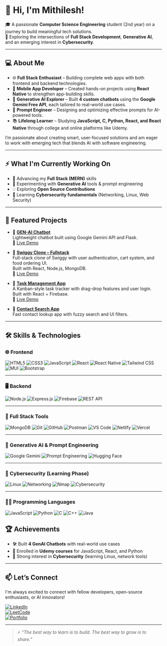 # 👋 Hi, I'm Mithilesh!

🎓 A passionate **Computer Science Engineering** student (2nd year) on a journey to build meaningful tech solutions.  
🚀 Exploring the intersections of **Full Stack Development**, **Generative AI**, and an emerging interest in **Cybersecurity**.

---

## 💻 About Me

- 🌐 **Full Stack Enthusiast** – Building complete web apps with both frontend and backend technologies.
- 📱 **Mobile App Developer** – Created hands-on projects using **React Native** to strengthen app-building skills.
- 🤖 **Generative AI Explorer** – Built **4 custom chatbots** using the **Google Gemini Free API**, each tailored to real-world use cases.
- 🧠 **Prompt Engineer** – Designing and optimizing effective prompts for AI-powered tools.
- 📚 **Lifelong Learner** – Studying **JavaScript, C, Python, React, and React Native** through college and online platforms like Udemy.

I’m passionate about creating smart, user-focused solutions and am eager to work with emerging tech that blends AI with software engineering.

---

## ⚡ What I'm Currently Working On

- 🚀 Advancing my **Full Stack (MERN)** skills  
- 🤖 Experimenting with **Generative AI** tools & prompt engineering  
- 💡 Exploring **Open Source Contributions**  
- 🔐 Learning **Cybersecurity fundamentals** (Networking, Linux, Web Security)

---

## 🚀 Featured Projects

- 🔹 **[GEN-AI Chatbot](<ADD_YOUR_GITHUB_REPO_LINK>)**  
  Lightweight chatbot built using Google Gemini API and Flask.  
  🔗 [Live Demo](<ADD_LIVE_LINK>)

- 🔹 **[Swiggy Clone – Fullstack](<ADD_YOUR_GITHUB_REPO_LINK>)**  
  Full-stack clone of Swiggy with user authentication, cart system, and food ordering UI.  
  Built with React, Node.js, MongoDB.  
  🔗 [Live Demo](<ADD_LIVE_LINK>)

- 🔹 **[Task Management App](<ADD_YOUR_GITHUB_REPO_LINK>)**  
  A Kanban-style task tracker with drag-drop features and user login.  
  Built with React + Firebase.  
  🔗 [Live Demo](<ADD_LIVE_LINK>)

- 🔹 **[Contact Search App](<ADD_YOUR_GITHUB_REPO_LINK>)**  
  Fast contact lookup app with fuzzy search and UI filters.

---

## 🛠️ Skills & Technologies

### 🌐 Frontend
![HTML5](https://img.shields.io/badge/HTML5-E34F26?logo=html5&logoColor=white)
![CSS3](https://img.shields.io/badge/CSS3-1572B6?logo=css3&logoColor=white)
![JavaScript](https://img.shields.io/badge/JavaScript-F7DF1E?logo=javascript&logoColor=black)
![React](https://img.shields.io/badge/React-20232A?logo=react&logoColor=61DAFB)
![React Native](https://img.shields.io/badge/React_Native-20232A?logo=react&logoColor=61DAFB)
![Tailwind CSS](https://img.shields.io/badge/TailwindCSS-06B6D4?logo=tailwind-css&logoColor=white)
![MUI](https://img.shields.io/badge/Material_UI-0081CB?logo=mui&logoColor=white)
![Bootstrap](https://img.shields.io/badge/Bootstrap-7952B3?logo=bootstrap&logoColor=white)

---

### 🖥️ Backend
![Node.js](https://img.shields.io/badge/Node.js-339933?logo=node.js&logoColor=white)
![Express.js](https://img.shields.io/badge/Express.js-000000?logo=express&logoColor=white)
![Firebase](https://img.shields.io/badge/Firebase-FFCA28?logo=firebase&logoColor=black)
![REST API](https://img.shields.io/badge/REST_API-005571?logo=api&logoColor=white)

---

### 🔗 Full Stack Tools
![MongoDB](https://img.shields.io/badge/MongoDB-47A248?logo=mongodb&logoColor=white)
![Git](https://img.shields.io/badge/Git-F05032?logo=git&logoColor=white)
![GitHub](https://img.shields.io/badge/GitHub-181717?logo=github&logoColor=white)
![Postman](https://img.shields.io/badge/Postman-FF6C37?logo=postman&logoColor=white)
![VS Code](https://img.shields.io/badge/VSCode-007ACC?logo=visual-studio-code&logoColor=white)
![Netlify](https://img.shields.io/badge/Netlify-00C7B7?logo=netlify&logoColor=white)
![Vercel](https://img.shields.io/badge/Vercel-000000?logo=vercel&logoColor=white)

---

### 🤖 Generative AI & Prompt Engineering
![Google Gemini](https://img.shields.io/badge/Google_Gemini-4285F4?logo=google&logoColor=white)
![Prompt Engineering](https://img.shields.io/badge/Prompt_Engineering-7B68EE?style=flat&logo=openai&logoColor=white)
![Hugging Face](https://img.shields.io/badge/HuggingFace-FCC624?logo=huggingface&logoColor=black)

---

### 🔐 Cybersecurity (Learning Phase)
![Linux](https://img.shields.io/badge/Linux-FCC624?logo=linux&logoColor=black)
![Networking](https://img.shields.io/badge/Networking-007396?logo=gnubash&logoColor=white)
![Nmap](https://img.shields.io/badge/Nmap-004370?logo=gnu&logoColor=white)
![Cybersecurity](https://img.shields.io/badge/Cybersecurity-3C3C3C?logo=hackthebox&logoColor=green)

---

### 👨‍💻 Programming Languages
![JavaScript](https://img.shields.io/badge/JavaScript-F7DF1E?logo=javascript&logoColor=black)
![Python](https://img.shields.io/badge/Python-3776AB?logo=python&logoColor=white)
![C](https://img.shields.io/badge/C-00599C?logo=c&logoColor=white)
![C++](https://img.shields.io/badge/C++-00599C?logo=c%2B%2B&logoColor=white)
![Java](https://img.shields.io/badge/Java-007396?logo=java&logoColor=white)


## 🏆 Achievements

- 🛠️ Built **4 GenAI Chatbots** with real-world use cases  
- 🧠 Enrolled in **Udemy courses** for JavaScript, React, and Python  
- 🎯 Strong interest in **Cybersecurity** (learning Linux, network tools)

---

## 📫 Let’s Connect

I'm always excited to connect with fellow developers, open-source enthusiasts, or AI innovators!

[![LinkedIn](https://img.shields.io/badge/LinkedIn-blue?logo=linkedin&logoColor=white)](<ADD_YOUR_LINKEDIN>)  
[![LeetCode](https://img.shields.io/badge/LeetCode-orange?logo=leetcode&logoColor=white)](<ADD_YOUR_LEETCODE>)  
[![Portfolio](https://img.shields.io/badge/Portfolio-black?logo=githubpages&logoColor=white)](<ADD_YOUR_PORTFOLIO_LINK>)

---

> ⚡ *“The best way to learn is to build. The best way to grow is to share.”*
